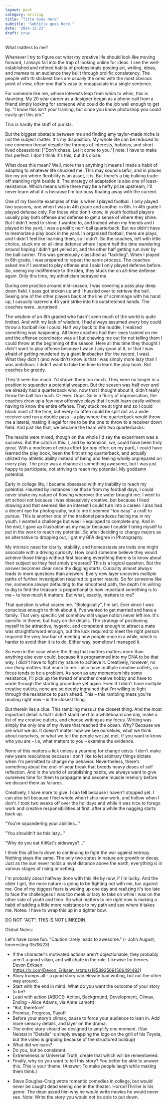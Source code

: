 ```yaml
---
layout: post
category: writing
title: "Title Goes Here"
subtitle: "Subtitle goes here."
date: '2024-12-23'
draft: true
---
```


What matters to me?

Whenever I try to figure out what my creative life should look like moving forward, I always fall into the trap of looking online for ideas. I see the well-established and refined habits of professionals posting art, writing, ideas, and memes to an audience they built through prolific consistency. The people with th stickiest fans are usually the ones with the most obvious point of view, often one that's easy to encapsulate in a single sentence.

For someone like me, whose interests leap from whim to whim, this is daunting. My 20 year career as a designer began as a phone call from a friend simply looking for someone who could do the job well enough to get by. "I know this isn't your training, but since you know photoshop you could easily get this job."

This is hardly the stuff of purists. 

But the biggest obstacle between me and finding amy taylor-made niche is not the subject matter. It's my disposition. My whole life can be reduced to one common thread despite the throngs of interests, hobbies, and short-lived obsessions: ["Don't chase. Let it come to you."] note: I have to make this perfect. I don't think it's this, but it's close.

What does this mean? Well, more than anything it means I made a habit of adapting to whatever life chucked me. This may sound useful, and in places like my job where flexibility is an asset, it is. But there's a big hulking trade-off standing right beside it. The strategy of adaptation is also one of least-resistance. Which means while there may be a hefty prize upstream, I'll never learn what it is because I'm too busy floating away with the current.

One of my favorite examples of this is when I played football. I only played two seasons, one when I was in 4th grade and another in 8th. In 4th grade I played defense only. For those who don't know, in youth football players usually play both offense and defense to get a sense of where they shine. But I didn't need to shine. I wanted to, and indeed when my friends and I played in the yard, I was a prolific nerf-ball quarterback. But we didn't have to memorize a play book in the yard. In organized football, there are plays, and I didn't feel like learning them, so I didn't. So the coaches, left with little choice, stuck me on all-time defense where I spent half the time wandering around hoping I didn't get yelled at, and the other half getting run over by the ball carrier. This was generously classified as "tackling". When I played in 8th grade, I was prepared to repeat the same process. The coaches asked me if I wanted to play offense and I said I only played defense before. So, seeing my indifference to the idea, they stuck me on all-time defense again. Only this time, my athleticism betrayed me.

During one practice around mid-season, I was covering a pass play deep down field. I pass got broken up and I hussled over to retrieve the ball. Seeing one of the other players back at the line of scrimmage with his hand up, I casually lazered a 45 yard strike into his outstretched hands. The coaches were...surprised.

The wisdom of an 8th graded who hasn't seen much of the world is quite limited. And with my lack of wisdom, I had always assumed _every_ boy could throw a football like I could. Half way back to the huddle, I realized something was happening. All three coaches had their eyes trained on me and the offense coordinator was all but chewing me out for not telling them I could throw at the beginning of the season. Here all this time they thought I didn't want to play offense because I wasn't any good at it, or that I was afraid of getting murdered by a giant linebacker (for the record, I was). What they didn't (and wouldn't) know is that I was simply more lazy than I was ambitious. I didn't want to take the time to learn the play book. But coaches be greedy.

They'd seen too much. I'd shown them too much. They were no longer in a position to squander a potential weapon. But the season was half over and we already had a quarterback who, now that I thought about it, didn't really throw the ball too much. Or ever. Oops. So in a flurry of improvisation, the coaches drew up a few new offensive plays that I could learn easily without having to know the entire offense. They stuck me at tight end so I could block most of the time, but every so often could be split out as a wide receiver and run a double pass - a play where the quarterback would throw me a lateral, making it legal for me to be the one to throw to a receiver down field. And just like that, we became the team with two quarterbacks.

The results were mixed, though on the whole I'd say the experiment was a success. But the catch is this: I, and by extension, _we_, could have been truly great. With a modicom of extra effort (or _any_ effort on my part), I could have learned the play book, been the first string quarterback, and actually utilized my athletic ability instead of being and feeling wholly unprepared on every play. The prize was a chance at something awesome, but I was just happy to participate, not striving to reach my potential. My goddamn potential.

Early in college life, I became obsessed with my inability to reach my potential. Haunted by instances like those from my football days, I could never shake my nature of flowing wherever the water brought me. I went to art school not because I was obsessively creative, but because I liked drawing and that seemed like an interest I could turn into a career. I also had a decent eye for photography, but to me it seemed "too easy" a craft to pursue. This is another one of the irrational paradoxes facing me in my youth. I wanted a challenge but was ill-equipped to complete any. And in the end, I gave up illustration as my major because I couldn't bring myself to put in the work to reach my potential. So after deciding to change majors as an alternative to dropping out, I got my BFA degree in Photography.

My intrinsic need for clarity, stability, and homeostasis are traits one might associate with a driving curiosity. How could someone believe they would achieve those things without first learning everything there is to know about their subject so they feel amply prepared? This is a logical question. But the answer becomes clear once the digging starts. Curiosity almost always leads to more questions than answers. Every new layer uncovers multiple paths of further investigation required to garner results. So for someone like me, someone always defaulting to the smoothest path, the depth I'm willing to dig to find the treasure is proportional to how important something is to me – to how much it matters. But what, exactly, matters to me?

That question is what scares me. "Biologically", I'm set. Ever since I was conscious enough to think about it, I've wanted to get married and have a family. That very specific yet somehow still vague notion never left me. It's specific in theme, but hazy on the details. The strategy of positioning myself to be attractive, hygenic, and competent enough to attract a mate was straightforward enough, but the luck required to meet the right person required the very low bar of meeting new people once in a while, which is harder to avoid than it is to do. Either way, somehow I managed it.

So even in the case where the thing that matters matters more than anything else ever could, because it's programmed into my DNA to be that way, I didn't have to fight my nature to achieve it. Creatively, however, no _one thing_ matters that much to me. I also have multiple creative outlets, so focus tends to be a problem. As soon as any momentum hits some resistance, I'll pick up the thread of another creative hobby and have to wade through the starting procedure yet again. Even if I didn't have multiple creative outlets, none are so deeply ingrained that I'm willing to fight through the resistance to push ahead. This – this rambling mess you're reading right now – is the closest thing.

But therein lies a clue. This rambling mess _is_ the closest thing. And the most important detail is that I didn't stand next to a whiteboard one day, make a list of my creative outlets, and choose writing as my focus. Writing was simply the only one of my rivers that reached the ocean. Why? Because we are what we _do_. It doesn't matter how we see ourselves, what we think about ourselves, or what we tell the people we just met. If you want to know who you are – i.e, what matters to you – examine the evidence.

None of this matters a lick unless a yearning for change exists. I don't make new years resolutions because I don't like to let arbitrary things dictate when I'm permitted to change my behavior. Nevertheless, there's something about the end-of-year break that breeds heavy doses of self reflection. And in the world of establishing habits, we always want to give ourselves time for them to propagate and become muscle memory before we discard them as failures.

Creatively, I have more to give. I can tell because I haven't stopped yet. I can also tell because I feel whole when I ship new work, and hollow when I don't. I took two weeks off over the holidays and while it was nice to forego work and creative responsibillities at first, after a while the nagging starts back up. 

"You're squandering your abilities..." 

"You shouldn't be this lazy..."

"Why do you eat KitKat's sideways?..."

I think this all boils down to continuing to fight the war against entropy. Nothing stays the same. The only two states in nature are growth or decay. Just as the sun never holds a level distance above the earth, everything is in various stages of rising or setting. 

I'm probably about halfway done with this life by now, if I'm lucky. And the older I get, the more nature is going to be fighting not with me, but against me. One of my biggest fears is waking up one day and realizing it's too late to face the challengess I was too meek or lazy to take on while I was on the other side of youth and time. So what matters to me right now is making a habit of adding a little more resistance to my path and see where it takes me. Notes: I have to wrap this up in a tighter bow. 


DO NOT "ACT". THIS IS NOT LINKEDIN.

Global Notes:

Let's have some fun. "Caution rarely leads to awesome." (- John August, Inneresting 05/18/23)

- If the character's motivated actions aren't objectionable, they probably aren't a good villain, and will chafe in the role. Likewise for heroes. -Devon Eriksen (https://x.com/Devon_Eriksen_/status/1858925691506491482)
- Story trumps all - a good story can elevate bad writing, but not the other way around.
- Start with the end in mind: What do you want the outcome of your story to be?
- Lead with action (ABDCE: Action, Background, Development, Climax, Ending - Alice Adams, via Anne Lamott)
- “But, therefore”
- Promise, Progress, Payoff
- Before your story’s climax, pause to force your audience to lean in. Add more sensory details, and layer on the drama.
- The entire story should be designed to amplify one moment. (Van Neistat in "Details" is simply swapping the logo on the grill of his Toyota, but the video is gripping because of the structured buildup)
- What did we learn?
- Do you, but be consistent.
- Extremeness or Universal Truth, create that which will be remembered.
- Finally, why do you want to tell this story? You better be able to answer this. This is your theme. (Answer: To make people laugh while making them think.)

<!-- Candidate note -->
- Steve Douglas-Craig wrote romantic comedies in college, but would never be caught dead seeing one in the theater. Horror/Thriller is his genre. The dean asked him why he would write movies he would never see. Note: Write the story you would not be able to put down.